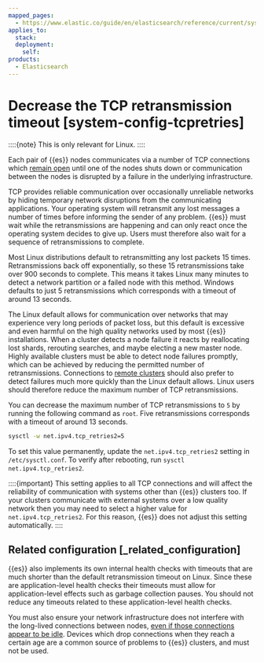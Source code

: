```yaml
---
mapped_pages:
  - https://www.elastic.co/guide/en/elasticsearch/reference/current/system-config-tcpretries.html
applies_to:
  stack:
  deployment:
    self:
products:
  - Elasticsearch
---
```


# Decrease the TCP retransmission timeout [system-config-tcpretries]

::::{note} 
This is only relevant for Linux.
::::

Each pair of {{es}} nodes communicates via a number of TCP connections which [remain open](elasticsearch://reference/elasticsearch/configuration-reference/networking-settings.md#long-lived-connections) until one of the nodes shuts down or communication between the nodes is disrupted by a failure in the underlying infrastructure.

TCP provides reliable communication over occasionally unreliable networks by hiding temporary network disruptions from the communicating applications. Your operating system will retransmit any lost messages a number of times before informing the sender of any problem. {{es}} must wait while the retransmissions are happening and can only react once the operating system decides to give up. Users must therefore also wait for a sequence of retransmissions to complete.

Most Linux distributions default to retransmitting any lost packets 15 times. Retransmissions back off exponentially, so these 15 retransmissions take over 900 seconds to complete. This means it takes Linux many minutes to detect a network partition or a failed node with this method. Windows defaults to just 5 retransmissions which corresponds with a timeout of around 13 seconds.

The Linux default allows for communication over networks that may experience very long periods of packet loss, but this default is excessive and even harmful on the high quality networks used by most {{es}} installations. When a cluster detects a node failure it reacts by reallocating lost shards, rerouting searches, and maybe electing a new master node. Highly available clusters must be able to detect node failures promptly, which can be achieved by reducing the permitted number of retransmissions. Connections to [remote clusters](../../remote-clusters.md) should also prefer to detect failures much more quickly than the Linux default allows. Linux users should therefore reduce the maximum number of TCP retransmissions.

You can decrease the maximum number of TCP retransmissions to `5` by running the following command as `root`. Five retransmissions corresponds with a timeout of around 13 seconds.

```sh
sysctl -w net.ipv4.tcp_retries2=5
```

To set this value permanently, update the `net.ipv4.tcp_retries2` setting in `/etc/sysctl.conf`. To verify after rebooting, run `sysctl net.ipv4.tcp_retries2`.

::::{important}
This setting applies to all TCP connections and will affect the reliability of communication with systems other than {{es}} clusters too. If your clusters communicate with external systems over a low quality network then you may need to select a higher value for `net.ipv4.tcp_retries2`. For this reason, {{es}} does not adjust this setting automatically.
::::


## Related configuration [_related_configuration]

{{es}} also implements its own internal health checks with timeouts that are much shorter than the default retransmission timeout on Linux. Since these are application-level health checks their timeouts must allow for application-level effects such as garbage collection pauses. You should not reduce any timeouts related to these application-level health checks.

You must also ensure your network infrastructure does not interfere with the long-lived connections between nodes, [even if those connections appear to be idle](elasticsearch://reference/elasticsearch/configuration-reference/networking-settings.md#long-lived-connections). Devices which drop connections when they reach a certain age are a common source of problems to {{es}} clusters, and must not be used.


